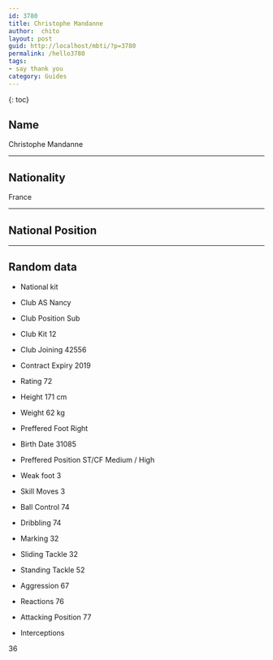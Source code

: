 ```yaml
---
id: 3780
title: Christophe Mandanne
author:  chito 
layout: post
guid: http://localhost/mbti/?p=3780
permalink: /hello3780
tags:
- say thank you
category: Guides
---
```



{: toc}


## Name  
Christophe Mandanne 

* * *

## Nationality  
France 

* * *

## National Position 

* * *

## Random data 

  * National kit 
  * Club 
AS Nancy 

  * Club Position 
Sub 

  * Club Kit 
12 

  * Club Joining 
42556 

  * Contract Expiry 
2019 

  * Rating 
72 

  * Height 
171 cm 

  * Weight 
62 kg 

  * Preffered Foot 
Right 

  * Birth Date 
31085 

  * Preffered Position 
ST/CF Medium / High 

  * Weak foot 
3 

  * Skill Moves 
3 

  * Ball Control 
74 

  * Dribbling 
74 

  * Marking 
32 

  * Sliding Tackle 
32 

  * Standing Tackle 
52 

  * Aggression 
67 

  * Reactions 
76 

  * Attacking Position 
77 

  * Interceptions 

36</ul>